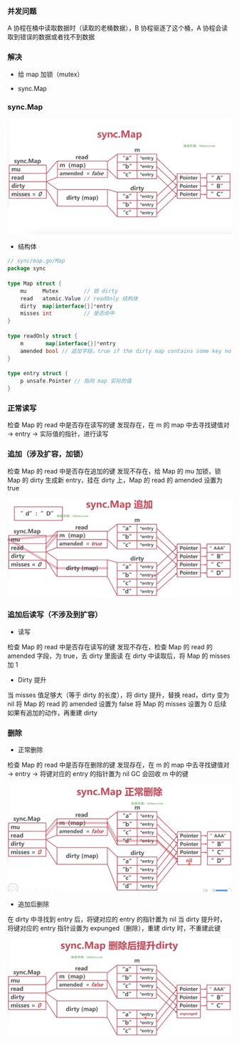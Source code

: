 ### 并发问题

A 协程在桶中读取数据时（读取的老桶数据），B 协程驱逐了这个桶，A 协程会读取到错误的数据或者找不到数据


### 解决

* 给 map 加锁（mutex）

* sync.Map


### sync.Map

![Map 结构体](images/sync_map.png)

* 结构体

```go
// sync/map.go/Map
package sync

type Map struct {
	mu     Mutex        // 锁 dirty
	read   atomic.Value // readOnly 结构体
	dirty  map[interface{}]*entry
	misses int          // 是否命中
}

type readOnly struct {
	m       map[interface{}]*entry
	amended bool // 追加字段，true if the dirty map contains some key not in m.
}

type entry struct {
	p unsafe.Pointer // 指向 map 实际的值
}
```


### 正常读写

检查 Map 的 read 中是否存在读写的键
发现存在，在 m 的 map 中去寻找键值对 -> entry -> 实际值的指针，进行读写


### 追加（涉及扩容，加锁）

检查 Map 的 read 中是否存在追加的键
发现不存在，给 Map 的 mu 加锁，锁 Map 的 dirty
生成新 entry，挂在 dirty 上，Map 的 read 的 amended 设置为 true

![sync map 追加](images/sync_map_追加.png)


### 追加后读写（不涉及到扩容）

* 读写

检查 Map 的 read 中是否存在读写的键
发现不存在，检查 Map 的 read 的 amended 字段，为 true，去 dirty 里面读
在 dirty 中读取后，将 Map 的 misses 加 1

* Dirty 提升

当 misses 值足够大（等于 dirty 的长度），将 dirty 提升，替换 read，dirty 变为 nil
将 Map 的 read 的 amended 设置为 false
将 Map 的 misses 设置为 0
后续如果有追加的动作，再重建 dirty


### 删除

* 正常删除

检查 Map 的 read 中是否存在删除的键
发现存在，在 m 的 map 中去寻找键值对 -> entry -> 将键对应的 entry 的指针置为 nil
GC 会回收 m 中的键

![sync map 正常删除](images/sync_map_正常删除.png)

* 追加后删除

在 dirty 中寻找到 entry 后，将键对应的 entry 的指针置为 nil
当 dirty 提升时，将键对应的 entry 指针设置为 expunged（删除），重建 dirty 时，不重建此键

![sync map dirty 删除键后，提升 dirty 并重建 dirty](images/sync_map_重建dirty.png)
